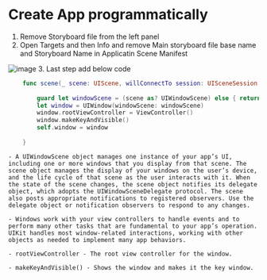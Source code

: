 # Create App programmatically

1. Remove Storyboard file from the left panel
2. Open Targets and then Info and remove Main storyboard file base name and Storyboard Name in Applicatin Scene Manifest
<img src='https://github.com/MityaKimchanskii/Spotify_API_And_Swift_Library/blob/main/NoStoryboard/img/1.png' title='image' width='' alt='image' />
3. Last step add below code

```swift
    func scene(_ scene: UIScene, willConnectTo session: UISceneSession, options connectionOptions: UIScene.ConnectionOptions) {
        
        guard let windowScene = (scene as? UIWindowScene) else { return }
        let window = UIWindow(windowScene: windowScene)
        window.rootViewController = ViewController()
        window.makeKeyAndVisible()
        self.window = window
        
    }
```

    - A UIWindowScene object manages one instance of your app’s UI, including one or more windows that you display from that scene. The scene object manages the display of your windows on the user’s device, and the life cycle of that scene as the user interacts with it. When the state of the scene changes, the scene object notifies its delegate object, which adopts the UIWindowSceneDelegate protocol. The scene also posts appropriate notifications to registered observers. Use the delegate object or notification observers to respond to any changes.
    
    - Windows work with your view controllers to handle events and to perform many other tasks that are fundamental to your app’s operation. UIKit handles most window-related interactions, working with other objects as needed to implement many app behaviors.
    
    - rootViewController - The root view controller for the window.
    
    - makeKeyAndVisible() - Shows the window and makes it the key window.


